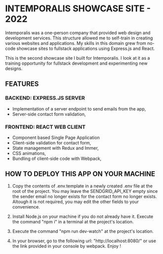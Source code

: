 # INTEMPORALIS SHOWCASE SITE - 2022

Intemporalis was a one-person company that provided web design and development services.
This structure allowed me to self-train in creating various websites and applications. My skills in this domain grew from no-code showcase sites to fullstack applications using Express.js and React.

This is the second showcase site I built for Intemporalis. I look at it as a training opportunity for fullstack development and experimenting new designs.

## FEATURES

### BACKEND: EXPRESS.JS SERVER

- Implementation of a server endpoint to send emails from the app,
- Server-side contact form validation,

### FRONTEND: REACT WEB CLIENT

- Component based Single Page Application
- Client-side validation for contact form,
- State management with Redux and Immer,
- CSS animations,
- Bundling of client-side code with Webpack,

## HOW TO DEPLOY THIS APP ON YOUR MACHINE

1. Copy the contents of .env.template in a newly created .env file at the root of the project. You may leave the SENDGRID_API_KEY empty since the sender email no longer exists for the contact form no longer exists. Altough it is not required, you may edit the other fields to your convenience.

2. Install Node.js on your machine if you do not already have it. Execute the command "npm i" in a terminal at the project's location.

3. Execute the command "npm run dev-watch" at the project's location.

4. In your browser, go to the following url: "http://localhost:8080/" or use the link provided in your console by webpack.
   Enjoy !
